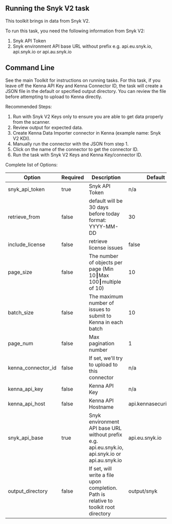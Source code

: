 ## Running the Snyk V2 task

This toolkit brings in data from Snyk V2.

To run this task, you need the following information from Snyk V2:

1. Snyk API Token
2. Snyk environment API base URL without prefix e.g. api.eu.snyk.io, api.snyk.io or api.au.snyk.io

## Command Line

See the main Toolkit for instructions on running tasks. For this task, if you leave off the Kenna API Key and Kenna Connector ID, the task will create a JSON file in the default or specified output directory. You can review the file before attempting to upload to Kenna directly.

Recommended Steps:

1. Run with Snyk V2 Keys only to ensure you are able to get data properly from the scanner.
2. Review output for expected data.
3. Create Kenna Data Importer connector in Kenna (example name: Snyk V2 KDI).
4. Manually run the connector with the JSON from step 1.
5. Click on the name of the connector to get the connector ID.
6. Run the task with Snyk V2 Keys and Kenna Key/connector ID.

Complete list of Options:

| Option | Required | Description | Default |
| --- | --- | --- | --- |
| snyk_api_token | true | Snyk API Token | n/a |
| retrieve_from | false | default will be 30 days before today format: YYYY-MM-DD | 30 |
| include_license | false | retrieve license issues | false |
| page_size | false | The number of objects per page (Min 10┃Max 100┃multiple of 10) | 10 |
| batch_size | false | The maximum number of issues to submit to Kenna in each batch | 10 |
| page_num | false | Max pagination number | 1 |
| kenna_connector_id | false | If set, we'll try to upload to this connector | n/a |
| kenna_api_key | false | Kenna API Key | n/a |
| kenna_api_host | false | Kenna API Hostname | api.kennasecurity.com |
| snyk_api_base | true  | Snyk environment API base URL without prefix e.g. api.eu.snyk.io, api.snyk.io or api.au.snyk.io | api.eu.snyk.io |
| output_directory | false | If set, will write a file upon completion. Path is relative to toolkit root directory | output/snyk |
